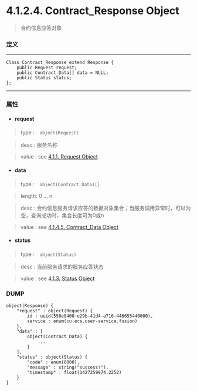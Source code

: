 # 4.1.2.4. Contract_Response Object

> 合约信息应答对象



### 定义

---
```
Class Contract_Response extend Response {
    public Request request;
    public Contract_Data[] data = NULL;
    public Status status;
};
```
---


### 属性


* #### request

> type :　`object(Request)`

> desc : 服务名称

> value : see [4.1.1. Request Object](/definition/request_object.html#411-request-object)



* #### data

> type :　`object(Contract_Data)[]`

> length: 0 ... n

> desc : 合约信息服务请求应答的数据对象集合；当服务调用异常时，可以为空，查询成功时，集合长度可为0或n

> value : see [4.1.4.5. Contract_Data Object](/definition/contract_data_object.html#4145-contract_data-object)



* #### status

> type :　`object(Status)`

> desc : 当前服务请求的服务应答状态

> value : see [4.1.3. Status Object](/definition/status_object.html#413-status-object)



### DUMP

```
object(Response) {
    "request" : object(Request) {
        id : uuid(550e8400-e29b-41d4-a716-446655440000),
        service : enum(cu.ecs.user-service.fusion)
    },
    "data" : [
        object(Contract_Data) {
            ...
        }
    ],
    "status" : object(Status) {
        "code" : enum(0000),
        "message" : string("success!"),
        "timestamp" : float(1427259974.2252)
    }
}
```

